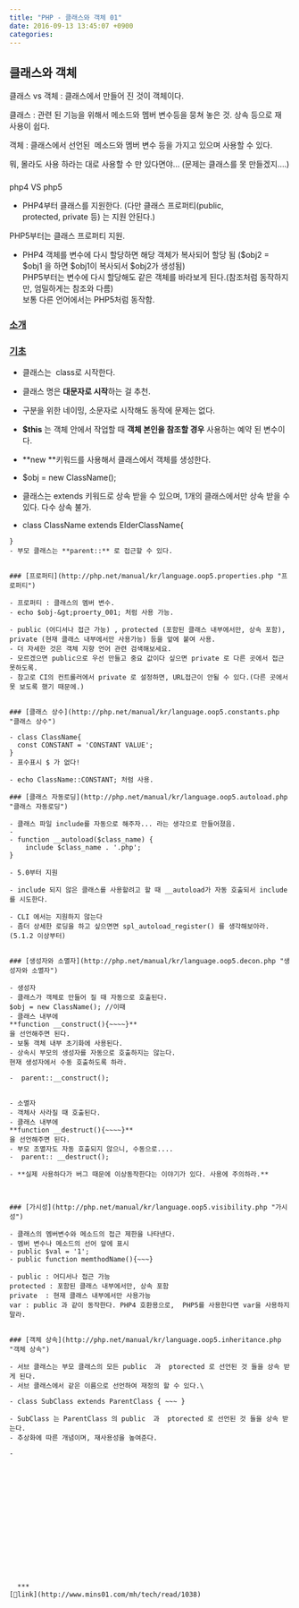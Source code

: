 ```yaml
---
title: "PHP - 클래스와 객체 01"
date: 2016-09-13 13:45:07 +0900
categories: 
---
```

  

클래스와 객체
-------

클래스 vs 객체 : 클래스에서 만들어 진 것이 객체이다.

클래스 : 관련 된 기능을 위해서 메소드와 멤버 변수등을 뭉쳐 놓은 것. 상속 등으로 재 사용이 쉽다.

객체 : 클래스에서 선언된  메소드와 멤버 변수 등을 가지고 있으며 사용할 수 있다.

뭐, 몰라도 사용 하라는 대로 사용할 수 만 있다면야... (문제는 클래스를 못 만들겠지....)

  
###   


  


php4 VS php5  
- PHP4부터 클래스를 지원한다. (다만 클래스 프로퍼티(public, protected, private 등) 는 지원 안된다.)

PHP5부터는 클래스 프로퍼티 지원.


- PHP4 객체를 변수에 다시 할당하면 해당 객체가 복사되어 할당 됨 ($obj2 = $obj1 을 하면 $obj1이 복사되서 $obj2가 생성됨)  
PHP5부터는 변수에 다시 할당해도 같은 객체를 바라보게 된다.(참조처럼 동작하지만, 엄밀하게는 참조와 다름)  
보통 다른 언어에서는 PHP5처럼 동작함.

### [소개](http://php.net/manual/kr/oop5.intro.php "소개")

### [기초](http://php.net/manual/kr/language.oop5.basic.php "기초")

- 클래스는  class로 시작한다.
- 클래스 명은 **대문자로 시작**하는 걸 추천.
- 구분을 위한 네이밍, 소문자로 시작해도 동작에 문제는 없다.

- **$this** 는 객체 안에서 작업할 때 **객체 본인을 참조할 경우** 사용하는 예약 된 변수이다.
- **new **키워드를 사용해서 클래스에서 객체를 생성한다.
- $obj = new ClassName();

- 클래스는 extends 키워드로 상속 받을 수 있으며, 1개의 클래스에서만 상속 받을 수 있다. 다수 상속 불가.
- class ClassName extends ElderClassName{  
~~~~  
}
- 부모 클래스는 **parent::** 로 접근할 수 있다.


### [프로퍼티](http://php.net/manual/kr/language.oop5.properties.php "프로퍼티")

- 프로퍼티 : 클래스의 멤버 변수.
- echo $obj-&gt;proerty_001; 처럼 사용 가능.

- public (어디서나 접근 가능) , protected (포함된 클래스 내부에서만, 상속 포함), private (현재 클래스 내부에서만 사용가능) 등을 앞에 붙여 사용.
- 더 자세한 것은 객체 지향 언어 관련 검색해보세요.
- 모르겠으면 public으로 우선 만들고 중요 값이다 싶으면 private 로 다른 곳에서 접근 못하도록.
- 참고로 CI의 컨트롤러에서 private 로 설정하면, URL접근이 안될 수 있다.(다른 곳에서 못 보도록 했기 때문에.)


### [클래스 상수](http://php.net/manual/kr/language.oop5.constants.php "클래스 상수")

- class ClassName{  
  const CONSTANT = 'CONSTANT VALUE';  
}
- 표수표시 $ 가 없다!

- echo ClassName::CONSTANT; 처럼 사용.

### [클래스 자동로딩](http://php.net/manual/kr/language.oop5.autoload.php "클래스 자동로딩")

- 클래스 파일 include를 자동으로 해주자... 라는 생각으로 만들어졌음.
- 
- function __autoload($class_name) {  
    include $class_name . '.php';  
}  

- 5.0부터 지원

- include 되지 않은 클래스를 사용할려고 할 때 __autoload가 자동 호출되서 include를 시도한다.

- CLI 에서는 지원하지 않는다
- 좀더 상세한 로딩을 하고 싶으면면 spl_autoload_register() 를 생각해보아라. (5.1.2 이상부터)

  
### [생성자와 소멸자](http://php.net/manual/kr/language.oop5.decon.php "생성자와 소멸자")

- 생성자
- 클래스가 객체로 만들어 질 때 자동으로 호출된다.  
$obj = new ClassName(); //이때 
- 클래스 내부에   
**function __construct(){~~~~}**  
을 선언해주면 된다.
- 보통 객체 내부 초기화에 사용된다.
- 상속시 부모의 생성자를 자동으로 호출하지는 않는다.  
현재 생성자에서 수동 호출하도록 하라.  

-  parent::__construct();


- 소멸자
- 객체사 사라질 때 호출된다.
- 클래스 내부에   
**function __destruct(){~~~~}**  
을 선언해주면 된다.
- 부모 조멸자도 자동 호출되지 않으니, 수동으로....
-  parent:: __destruct();

- **실제 사용하다가 버그 때문에 이상동작한다는 이야기가 있다. 사용에 주의하라.**


  
### [가시성](http://php.net/manual/kr/language.oop5.visibility.php "가시성")

- 클래스의 멤버변수와 메소드의 접근 제한을 나타낸다.
- 멤버 변수나 메소드의 선어 앞에 표시
- public $val = '1';
- public function memthodName(){~~~}

- public : 어디서나 접근 가능  
protected : 포함된 클래스 내부에서만, 상속 포함  
private  : 현재 클래스 내부에서만 사용가능  
var : public 과 같이 동작한다. PHP4 호환용으로,  PHP5를 사용한다면 var을 사용하지 말라.


### [객체 상속](http://php.net/manual/kr/language.oop5.inheritance.php "객체 상속")

- 서브 클래스는 부모 클래스의 모든 public  과  ptorected 로 선언된 것 들을 상속 받게 된다.
- 서브 클래스에서 같은 이름으로 선언하여 재정의 할 수 있다.\

- class SubClass extends ParentClass { ~~~ }  

- SubClass 는 ParentClass 의 public  과  ptorected 로 선언된 것 들을 상속 받는다.
- 추상화에 따른 개념이며, 재사용성을 높여준다.

-   



  
  
  
  
  
  
  
  
  
  
  


  ***
[🔗link](http://www.mins01.com/mh/tech/read/1038)